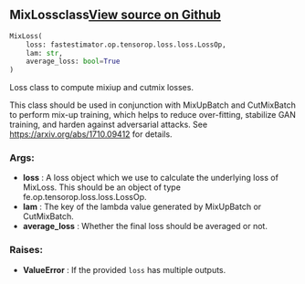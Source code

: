## MixLoss<span class="tag">class</span><a class="sourcelink" href=https://github.com/fastestimator/fastestimator/blob/r1.1/fastestimator/op/tensorop/loss/mix_loss.py/#L27-L71>View source on Github</a>
```python
MixLoss(
	loss: fastestimator.op.tensorop.loss.loss.LossOp,
	lam: str,
	average_loss: bool=True
)
```
Loss class to compute mixiup and cutmix losses.

This class should be used in conjunction with MixUpBatch and CutMixBatch to perform mix-up training, which helps to
reduce over-fitting, stabilize GAN training, and harden against adversarial attacks. See
https://arxiv.org/abs/1710.09412 for details.


<h3>Args:</h3>

* **loss** :  A loss object which we use to calculate the underlying loss of MixLoss. This should be an object of type        fe.op.tensorop.loss.loss.LossOp.
* **lam** :  The key of the lambda value generated by MixUpBatch or CutMixBatch.
* **average_loss** :  Whether the final loss should be averaged or not.

<h3>Raises:</h3>

* **ValueError** :  If the provided `loss` has multiple outputs.



